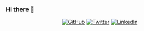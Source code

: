 ### Hi there 👋

<p align="center">
  <a href="https://github.com/lekegitrepo?tab=repositories"><img src="https://img.shields.io/badge/-GitHub-000?style=for-the-badge&logo=GitHub&logoColor=white" alt="GitHub"></a>
  <a href="https://twitter.com/leketemi"><img src="https://img.shields.io/badge/-TWITTER-1DA1F2?style=for-the-badge&logo=Twitter&logoColor=white" alt="Twitter"></a>
  <a href="https://www.linkedin.com/in/temitayo-adeleke/"><img src="https://img.shields.io/badge/-LINKEDIN-0077B5?style=for-the-badge&logo=Linkedin&logoColor=white" alt="LinkedIn"></a>
</p>

<!--
**lekegitrepo/lekegitrepo** is a ✨ _special_ ✨ repository because its `README.md` (this file) appears on your GitHub profile.

Here are some ideas to get you started:

- 🔭 I’m currently working on ...
- 🌱 I’m currently learning ...
- 👯 I’m looking to collaborate on ...
- 🤔 I’m looking for help with ...
- 💬 Ask me about ...
- 📫 How to reach me: ...
- 😄 Pronouns: ...
- ⚡ Fun fact: ...
-->
